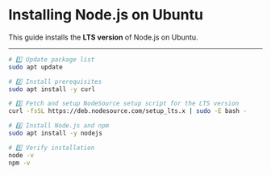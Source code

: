 # Installing Node.js on Ubuntu

This guide installs the **LTS version** of Node.js on Ubuntu.

---

```bash
# 1️⃣ Update package list
sudo apt update

# 2️⃣ Install prerequisites
sudo apt install -y curl

# 3️⃣ Fetch and setup NodeSource setup script for the LTS version
curl -fsSL https://deb.nodesource.com/setup_lts.x | sudo -E bash -

# 4️⃣ Install Node.js and npm
sudo apt install -y nodejs

# 5️⃣ Verify installation
node -v
npm -v
